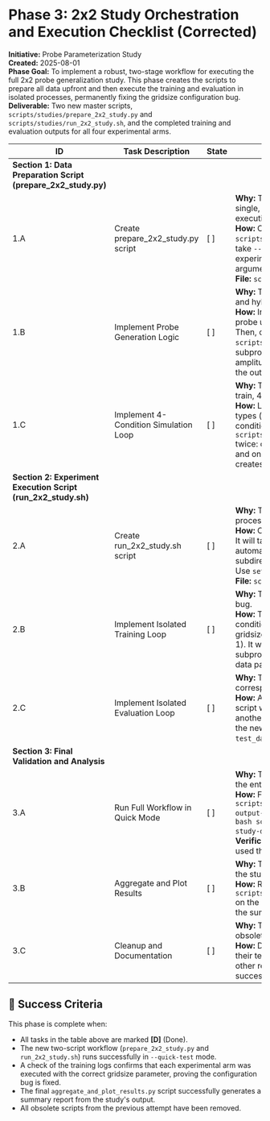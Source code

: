 # Phase 3: 2x2 Study Orchestration and Execution Checklist (Corrected)

**Initiative:** Probe Parameterization Study  
**Created:** 2025-08-01  
**Phase Goal:** To implement a robust, two-stage workflow for executing the full 2x2 probe generalization study. This phase creates the scripts to prepare all data upfront and then execute the training and evaluation in isolated processes, permanently fixing the gridsize configuration bug.  
**Deliverable:** Two new master scripts, `scripts/studies/prepare_2x2_study.py` and `scripts/studies/run_2x2_study.sh`, and the completed training and evaluation outputs for all four experimental arms.

| ID | Task Description | State | How/Why & API Guidance |
|----|-----------------|-------|------------------------|
| **Section 1: Data Preparation Script (prepare_2x2_study.py)** | | | |
| 1.A | Create prepare_2x2_study.py script | [ ] | **Why:** To centralize all data generation into a single, verifiable script, separating it from execution. <br> **How:** Create `scripts/studies/prepare_2x2_study.py`. It will take `--output-dir`, `--dataset` (source for experimental phase), and `--quick-test` as arguments. It will use the tools from Phase 1. <br> **File:** `scripts/studies/prepare_2x2_study.py` |
| 1.B | Implement Probe Generation Logic | [ ] | **Why:** To create the two probe variants (idealized and hybrid) for the study. <br> **How:** Inside the script, generate the idealized probe using `ptycho.probe.get_default_probe()`. Then, call `scripts/tools/create_hybrid_probe.py` as a subprocess to create the hybrid probe (idealized amplitude + experimental phase). Save both to the output directory. |
| 1.C | Implement 4-Condition Simulation Loop | [ ] | **Why:** To generate all 8 required datasets (4 train, 4 test) with scientific rigor. <br> **How:** Loop through gridsizes (1, 2) and probe types (idealized, hybrid). For each of the 4 conditions, call `scripts/simulation/simulate_and_save.py` twice: once with `--seed 42` for `train_data.npz` and once with `--seed 43` for `test_data.npz`. This creates independent train/test sets. |
| **Section 2: Experiment Execution Script (run_2x2_study.sh)** | | | |
| 2.A | Create run_2x2_study.sh script | [ ] | **Why:** To execute experiments in isolated processes, fixing the gridsize configuration bug. <br> **How:** Create `scripts/studies/run_2x2_study.sh`. It will take `--study-dir` as input and automatically detect the four condition subdirectories prepared in the previous step. Use `set -euo pipefail` for robustness. <br> **File:** `scripts/studies/run_2x2_study.sh` |
| 2.B | Implement Isolated Training Loop | [ ] | **Why:** This is the core fix for the configuration bug. <br> **How:** The script will loop through the four condition directories. For each, it will extract the gridsize from the directory name (e.g., "gs1" -> 1). It will then launch `ptycho_train` in a new subprocess, passing the correct `--gridsize` and data paths. |
| 2.C | Implement Isolated Evaluation Loop | [ ] | **Why:** To evaluate each model against its corresponding, independently simulated test set. <br> **How:** After each training run completes, the script will launch `scripts/compare_models.py` in another new subprocess, passing the paths to the newly trained model and the correct `test_data.npz` for that condition. |
| **Section 3: Final Validation and Analysis** | | | |
| 3.A | Run Full Workflow in Quick Mode | [ ] | **Why:** To perform an end-to-end validation of the entire corrected pipeline. <br> **How:** First, run `python scripts/studies/prepare_2x2_study.py --output-dir test_study --quick-test`. Then, run `bash scripts/studies/run_2x2_study.sh --study-dir test_study --quick-test`. <br> **Verification:** Check logs to confirm each run used the correct gridsize. |
| 3.B | Aggregate and Plot Results | [ ] | **Why:** To generate the final scientific output of the study. <br> **How:** Run `scripts/studies/aggregate_and_plot_results.py` on the completed study directory to generate the summary CSV and comparison plots. |
| 3.C | Cleanup and Documentation | [ ] | **Why:** To finalize the initiative and remove obsolete code. <br> **How:** Delete the old, flawed study scripts and their tests. Update `docs/PROJECT_STATUS.md` and other relevant documentation to reflect the new, successful workflow. |

## 🎯 Success Criteria

This phase is complete when:

- All tasks in the table above are marked **[D]** (Done).
- The new two-script workflow (`prepare_2x2_study.py` and `run_2x2_study.sh`) runs successfully in `--quick-test` mode.
- A check of the training logs confirms that each experimental arm was executed with the correct gridsize parameter, proving the configuration bug is fixed.
- The final `aggregate_and_plot_results.py` script successfully generates a summary report from the study's output.
- All obsolete scripts from the previous attempt have been removed.